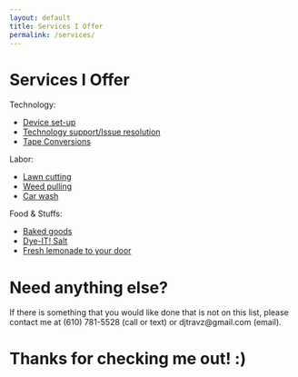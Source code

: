 ```yaml
---
layout: default
title: Services I Offer
permalink: /services/
---
```

<h1>Services I Offer</h1>
<p>Technology:</p>
  <ul>
    <li><a href="/services/set-up/">Device set-up</a></li>
    <li><a href="/services/support/">Technology support/Issue resolution</a></li>
    <li><a href="/services/tapes/">Tape Conversions</a></li>
  </ul>
<p>Labor:</p>
  <ul>
    <li><a href="/services/lawn/">Lawn cutting</a></li>
    <li><a href="/services/weed/">Weed pulling</a></li>
    <li><a href="/services/wash/">Car wash</a></li>
  </ul>
<p>Food & Stuffs:</p>
  <ul>
    <li><a href="/services/bake/">Baked goods</a></li>
    <li><a href="/services/salt/">Dye-IT! Salt</a></li>
    <li><a href="/services/lemonade/">Fresh lemonade to your door</a></li>
  </ul>
<h1>Need anything else?</h1>
<p>If there is something that you would like done that is not on this list, please contact me at (610) 781-5528 (call or text) or djtravz@gmail.com (email).</p>
<p></p>
<h1>Thanks for checking me out! :)</h1>
